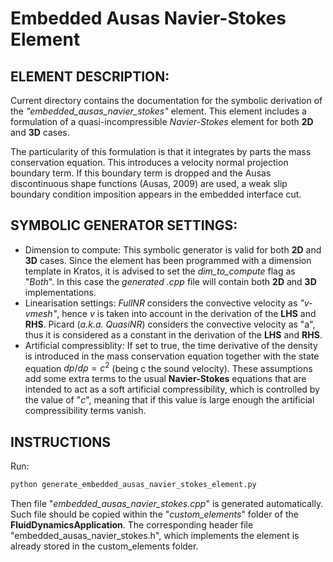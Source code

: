 # Embedded Ausas Navier-Stokes Element

## ELEMENT DESCRIPTION:
Current directory contains the documentation for the symbolic derivation of the _"embedded_ausas_navier_stokes"_ element. This element includes a formulation of a quasi-incompressible _Navier-Stokes_ element for both **2D** and **3D** cases.

The particularity of this formulation is that it integrates by parts the mass conservation equation. This introduces a velocity normal projection boundary term. If this boundary term is dropped and the Ausas discontinuous shape functions (Ausas, 2009) are used, a weak slip boundary condition imposition appears in the embedded interface cut.

## SYMBOLIC GENERATOR SETTINGS:
* Dimension to compute: This symbolic generator is valid for both **2D** and **3D** cases. Since the element has been programmed with a dimension template in Kratos, it is advised to set the _dim_to_compute_ flag as "_Both_". In this case the _generated .cpp_ file will contain both **2D** and **3D** implementations.
* Linearisation settings: _FullNR_ considers the convective velocity as _"v-vmesh"_, hence _v_ is taken into account in the derivation of the **LHS** and **RHS**. Picard (_a.k.a. QuasiNR_) considers the convective velocity as "a", thus it is considered as a constant in the derivation of the **LHS** and **RHS**.
* Artificial compressiblity: If set to true, the time derivative of the density is introduced in the mass conservation equation together with the state equation $dp/d\rho=c^2$ (being c the sound velocity). These assumptions add some extra terms to the usual **Navier-Stokes** equations that are intended to act  as a soft artificial compressibility, which is controlled by the value of "_c_", meaning that if this value is large enough the artificial  compressibility terms vanish.

## INSTRUCTIONS
Run:
~~~py
python generate_embedded_ausas_navier_stokes_element.py
~~~
Then  file "_embedded_ausas_navier_stokes.cpp_" is generated automatically. Such file should be copied within the "_custom_elements_" folder of the
**FluidDynamicsApplication**. The corresponding header file "embedded_ausas_navier_stokes.h", which implements the element is already stored in the custom_elements folder.
